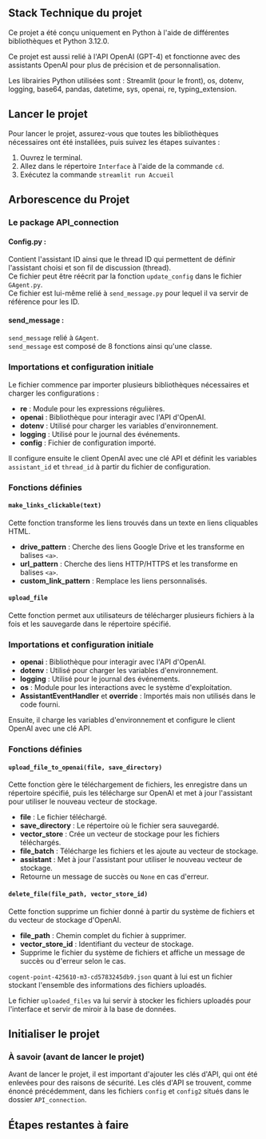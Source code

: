 ## Stack Technique du projet

Ce projet a été conçu uniquement en Python à l'aide de différentes bibliothèques et Python 3.12.0.

Ce projet est aussi relié à l'API OpenAI (GPT-4) et fonctionne avec des assistants OpenAI pour plus de précision et de personnalisation.

Les librairies Python utilisées sont : Streamlit (pour le front), os, dotenv, logging, base64, pandas, datetime, sys, openai, re, typing_extension.

## Lancer le projet 
Pour lancer le projet, assurez-vous que toutes les bibliothèques nécessaires ont été installées, puis suivez les étapes suivantes :
1. Ouvrez le terminal.
2. Allez dans le répertoire `Interface` à l'aide de la commande `cd`.
3. Exécutez la commande ```streamlit run Accueil ```

## Arborescence du Projet

### Le package API_connection

#### Config.py :
Contient l'assistant ID ainsi que le thread ID qui permettent de définir l'assistant choisi et son fil de discussion (thread).  
Ce fichier peut être réécrit par la fonction `update_config` dans le fichier `GAgent.py`.  
Ce fichier est lui-même relié à `send_message.py` pour lequel il va servir de référence pour les ID.

#### send_message :
`send_message` relié à `GAgent`.  
`send_message` est composé de 8 fonctions ainsi qu'une classe.

### Importations et configuration initiale

Le fichier commence par importer plusieurs bibliothèques nécessaires et charger les configurations :
- **re** : Module pour les expressions régulières.
- **openai** : Bibliothèque pour interagir avec l'API d'OpenAI.
- **dotenv** : Utilisé pour charger les variables d'environnement.
- **logging** : Utilisé pour le journal des événements.
- **config** : Fichier de configuration importé.

Il configure ensuite le client OpenAI avec une clé API et définit les variables `assistant_id` et `thread_id` à partir du fichier de configuration.

### Fonctions définies

#### `make_links_clickable(text)`
Cette fonction transforme les liens trouvés dans un texte en liens cliquables HTML.
- **drive_pattern** : Cherche des liens Google Drive et les transforme en balises `<a>`.
- **url_pattern** : Cherche des liens HTTP/HTTPS et les transforme en balises `<a>`.
- **custom_link_pattern** : Remplace les liens personnalisés.

#### `upload_file`
Cette fonction permet aux utilisateurs de télécharger plusieurs fichiers à la fois et les sauvegarde dans le répertoire spécifié.

### Importations et configuration initiale

- **openai** : Bibliothèque pour interagir avec l'API d'OpenAI.
- **dotenv** : Utilisé pour charger les variables d'environnement.
- **logging** : Utilisé pour le journal des événements.
- **os** : Module pour les interactions avec le système d'exploitation.
- **AssistantEventHandler** et **override** : Importés mais non utilisés dans le code fourni.

Ensuite, il charge les variables d'environnement et configure le client OpenAI avec une clé API.

### Fonctions définies

#### `upload_file_to_openai(file, save_directory)`
Cette fonction gère le téléchargement de fichiers, les enregistre dans un répertoire spécifié, puis les télécharge sur OpenAI et met à jour l'assistant pour utiliser le nouveau vecteur de stockage.
- **file** : Le fichier téléchargé.
- **save_directory** : Le répertoire où le fichier sera sauvegardé.
- **vector_store** : Crée un vecteur de stockage pour les fichiers téléchargés.
- **file_batch** : Télécharge les fichiers et les ajoute au vecteur de stockage.
- **assistant** : Met à jour l'assistant pour utiliser le nouveau vecteur de stockage.
- Retourne un message de succès ou `None` en cas d'erreur.

#### `delete_file(file_path, vector_store_id)`
Cette fonction supprime un fichier donné à partir du système de fichiers et du vecteur de stockage d'OpenAI.
- **file_path** : Chemin complet du fichier à supprimer.
- **vector_store_id** : Identifiant du vecteur de stockage.
- Supprime le fichier du système de fichiers et affiche un message de succès ou d'erreur selon le cas.

`cogent-point-425610-m3-cd5783245db9.json` quant à lui est un fichier stockant l'ensemble des informations des fichiers uploadés.

Le fichier `uploaded_files` va lui servir à stocker les fichiers uploadés pour l'interface et servir de miroir à la base de données.

## Initialiser le projet

### À savoir (avant de lancer le projet)
Avant de lancer le projet, il est important d'ajouter les clés d'API, qui ont été enlevées pour des raisons de sécurité. 
Les clés d'API se trouvent, comme énoncé précédemment, dans les fichiers `config` et `config2` situés dans le dossier `API_connection`.


## Étapes restantes à faire 



